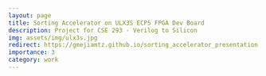 ```yaml
---
layout: page
title: Sorting Accelerator on ULX3S ECP5 FPGA Dev Board
description: Project for CSE 293 - Verilog to Silicon
img: assets/img/ulx3s.jpg
redirect: https://gmejiamtz.github.io/sorting_accelerator_presentation
importance: 3
category: work
---
```

